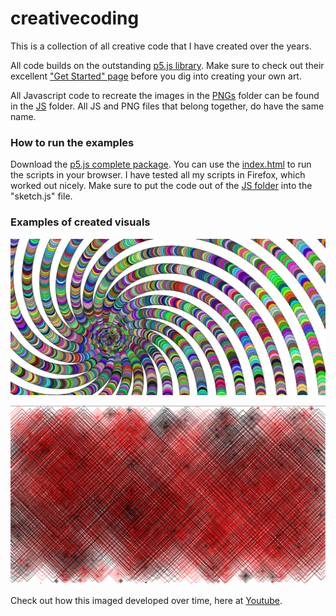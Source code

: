 # creativecoding
This is a collection of all creative code that I have created over the years. 

All code builds on the outstanding [p5.js library](https://p5js.org/). Make sure to check out their excellent ["Get Started" page](https://p5js.org/get-started/) before you dig into creating your own art. 

All Javascript code to recreate the images in the [PNGs](/PNGs) folder can be found in the [JS](/JS) folder. All JS and PNG files that belong together, do have the same name. 

### How to run the examples

Download the [p5.js complete package](https://p5js.org/download/). You can use the [index.html](/index.html) to run the scripts in your browser. I have tested all my scripts in Firefox, which worked out nicely. Make sure to put the code out of the [JS folder](/JS) into the "sketch.js" file. 

### Examples of created visuals

![Ellipse Spiral](https://github.com/pascalschulz/creativecoding/blob/master/PNGs/21022020_ellipse_spiral.png)

![Quads_Black_and_Red](https://github.com/pascalschulz/creativecoding/blob/master/PNGs/22032020_scalingQuads_black_and_red.png)

Check out how this imaged developed over time, here at [Youtube](https://www.youtube.com/watch?v=Zqli8dxuwWk). 
